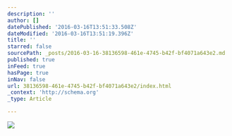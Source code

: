 ```yaml
---
description: ''
author: []
datePublished: '2016-03-16T13:51:33.508Z'
dateModified: '2016-03-16T13:51:19.396Z'
title: ''
starred: false
sourcePath: _posts/2016-03-16-38136598-461e-4745-b42f-bf4071a643e2.md
published: true
inFeed: true
hasPage: true
inNav: false
url: 38136598-461e-4745-b42f-bf4071a643e2/index.html
_context: 'http://schema.org'
_type: Article

---
```

![](https://the-grid-user-content.s3-us-west-2.amazonaws.com/e70fd5d0-7632-4445-83c0-63a1c22a5b2f.png)